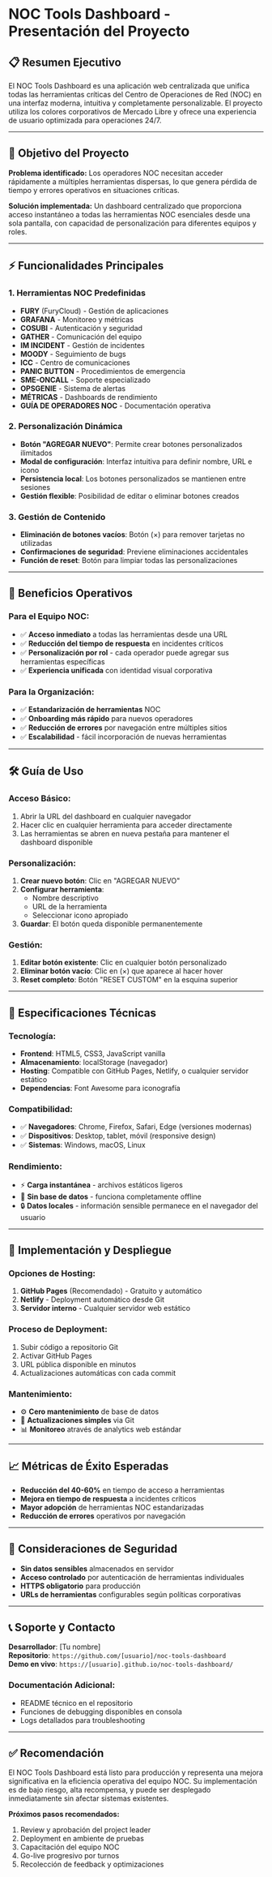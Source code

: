 # NOC Tools Dashboard - Presentación del Proyecto

## 📋 **Resumen Ejecutivo**

El NOC Tools Dashboard es una aplicación web centralizada que unifica todas las herramientas críticas del Centro de Operaciones de Red (NOC) en una interfaz moderna, intuitiva y completamente personalizable. El proyecto utiliza los colores corporativos de Mercado Libre y ofrece una experiencia de usuario optimizada para operaciones 24/7.

---

## 🎯 **Objetivo del Proyecto**

**Problema identificado:** Los operadores NOC necesitan acceder rápidamente a múltiples herramientas dispersas, lo que genera pérdida de tiempo y errores operativos en situaciones críticas.

**Solución implementada:** Un dashboard centralizado que proporciona acceso instantáneo a todas las herramientas NOC esenciales desde una sola pantalla, con capacidad de personalización para diferentes equipos y roles.

---

## ⚡ **Funcionalidades Principales**

### **1. Herramientas NOC Predefinidas**
- **FURY** (FuryCloud) - Gestión de aplicaciones
- **GRAFANA** - Monitoreo y métricas
- **COSUBI** - Autenticación y seguridad
- **GATHER** - Comunicación del equipo
- **IM INCIDENT** - Gestión de incidentes
- **MOODY** - Seguimiento de bugs
- **ICC** - Centro de comunicaciones
- **PANIC BUTTON** - Procedimientos de emergencia
- **SME-ONCALL** - Soporte especializado
- **OPSGENIE** - Sistema de alertas
- **MÉTRICAS** - Dashboards de rendimiento
- **GUÍA DE OPERADORES NOC** - Documentación operativa

### **2. Personalización Dinámica**
- **Botón "AGREGAR NUEVO"**: Permite crear botones personalizados ilimitados
- **Modal de configuración**: Interfaz intuitiva para definir nombre, URL e icono
- **Persistencia local**: Los botones personalizados se mantienen entre sesiones
- **Gestión flexible**: Posibilidad de editar o eliminar botones creados

### **3. Gestión de Contenido**
- **Eliminación de botones vacíos**: Botón (×) para remover tarjetas no utilizadas
- **Confirmaciones de seguridad**: Previene eliminaciones accidentales
- **Función de reset**: Botón para limpiar todas las personalizaciones

---

## 💼 **Beneficios Operativos**

### **Para el Equipo NOC:**
- ✅ **Acceso inmediato** a todas las herramientas desde una URL
- ✅ **Reducción del tiempo de respuesta** en incidentes críticos
- ✅ **Personalización por rol** - cada operador puede agregar sus herramientas específicas
- ✅ **Experiencia unificada** con identidad visual corporativa

### **Para la Organización:**
- ✅ **Estandarización de herramientas** NOC
- ✅ **Onboarding más rápido** para nuevos operadores
- ✅ **Reducción de errores** por navegación entre múltiples sitios
- ✅ **Escalabilidad** - fácil incorporación de nuevas herramientas

---

## 🛠️ **Guía de Uso**

### **Acceso Básico:**
1. Abrir la URL del dashboard en cualquier navegador
2. Hacer clic en cualquier herramienta para acceder directamente
3. Las herramientas se abren en nueva pestaña para mantener el dashboard disponible

### **Personalización:**
1. **Crear nuevo botón**: Clic en "AGREGAR NUEVO"
2. **Configurar herramienta**: 
   - Nombre descriptivo
   - URL de la herramienta
   - Seleccionar icono apropiado
3. **Guardar**: El botón queda disponible permanentemente

### **Gestión:**
1. **Editar botón existente**: Clic en cualquier botón personalizado
2. **Eliminar botón vacío**: Clic en (×) que aparece al hacer hover
3. **Reset completo**: Botón "RESET CUSTOM" en la esquina superior

---

## 🔧 **Especificaciones Técnicas**

### **Tecnología:**
- **Frontend**: HTML5, CSS3, JavaScript vanilla
- **Almacenamiento**: localStorage (navegador)
- **Hosting**: Compatible con GitHub Pages, Netlify, o cualquier servidor estático
- **Dependencias**: Font Awesome para iconografía

### **Compatibilidad:**
- ✅ **Navegadores**: Chrome, Firefox, Safari, Edge (versiones modernas)
- ✅ **Dispositivos**: Desktop, tablet, móvil (responsive design)
- ✅ **Sistemas**: Windows, macOS, Linux

### **Rendimiento:**
- ⚡ **Carga instantánea** - archivos estáticos ligeros
- 💾 **Sin base de datos** - funciona completamente offline
- 🔒 **Datos locales** - información sensible permanece en el navegador del usuario

---

## 🚀 **Implementación y Despliegue**

### **Opciones de Hosting:**
1. **GitHub Pages** (Recomendado) - Gratuito y automático
2. **Netlify** - Deployment automático desde Git
3. **Servidor interno** - Cualquier servidor web estático

### **Proceso de Deployment:**
1. Subir código a repositorio Git
2. Activar GitHub Pages
3. URL pública disponible en minutos
4. Actualizaciones automáticas con cada commit

### **Mantenimiento:**
- ⚙️ **Cero mantenimiento** de base de datos
- 🔄 **Actualizaciones simples** via Git
- 📊 **Monitoreo** através de analytics web estándar

---

## 📈 **Métricas de Éxito Esperadas**

- **Reducción del 40-60%** en tiempo de acceso a herramientas
- **Mejora en tiempo de respuesta** a incidentes críticos
- **Mayor adopción** de herramientas NOC estandarizadas
- **Reducción de errores** operativos por navegación

---

## 🔐 **Consideraciones de Seguridad**

- **Sin datos sensibles** almacenados en servidor
- **Acceso controlado** por autenticación de herramientas individuales
- **HTTPS obligatorio** para producción
- **URLs de herramientas** configurables según políticas corporativas

---

## 📞 **Soporte y Contacto**

**Desarrollador**: [Tu nombre]  
**Repositorio**: `https://github.com/[usuario]/noc-tools-dashboard`  
**Demo en vivo**: `https://[usuario].github.io/noc-tools-dashboard/`  

### **Documentación Adicional:**
- README técnico en el repositorio
- Funciones de debugging disponibles en consola
- Logs detallados para troubleshooting

---

## ✅ **Recomendación**

El NOC Tools Dashboard está listo para producción y representa una mejora significativa en la eficiencia operativa del equipo NOC. Su implementación es de bajo riesgo, alta recompensa, y puede ser desplegado inmediatamente sin afectar sistemas existentes.

**Próximos pasos recomendados:**
1. Review y aprobación del project leader
2. Deployment en ambiente de pruebas
3. Capacitación del equipo NOC
4. Go-live progresivo por turnos
5. Recolección de feedback y optimizaciones 